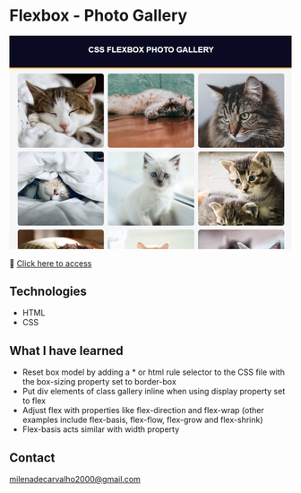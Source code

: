 # Flexbox - Photo Gallery 
![preview](./preview.png)

🔗 [Click here to access](https://carvmi.github.io/flexbox/)
## Technologies 
- HTML
- CSS

## What I have learned
- Reset box model by adding a * or html rule selector to the CSS file with the box-sizing property set to border-box
- Put div elements of class gallery inline when using display property set to flex 
- Adjust flex with properties like flex-direction and flex-wrap (other examples include flex-basis, flex-flow, flex-grow and flex-shrink)
- Flex-basis acts similar with width property


## Contact
milenadecarvalho2000@gmail.com
